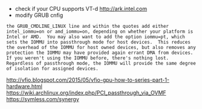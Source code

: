 * check if your CPU supports VT-d http://ark.intel.com
* modify GRUB cnfig

```
the GRUB_CMDLINE_LINUX line and within the quotes add either intel_iommu=on or amd_iommu=on, depending on whether your platform is Intel or AMD.  You may also want to add the option iommu=pt, which sets the IOMMU into passthrough mode for host devices.  This reduces the overhead of the IOMMU for host owned devices, but also removes any protection the IOMMU may have provided again errant DMA from devices.  If you weren't using the IOMMU before, there's nothing lost.  Regardless of passthrough mode, the IOMMU will provide the same degree of isolation for assigned devices.
```

http://vfio.blogspot.com/2015/05/vfio-gpu-how-to-series-part-1-hardware.html
https://wiki.archlinux.org/index.php/PCI_passthrough_via_OVMF
https://symless.com/synergy
